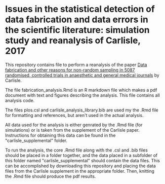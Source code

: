 # Issues in the statistical detection of data fabrication and data errors in the scientific literature: simulation study and reanalysis of Carlisle, 2017  
  
 This repository contains file to perform a reanalysis of the paper [Data fabrication and other reasons for non-random sampling in 5087 randomised, controlled trials in anaesthetic and general medical journals](http://onlinelibrary.wiley.com/doi/10.1111/anae.13938/full) by Carlisle.  
   
 The file fabrication_analysis.Rmd is an R markdown file which makes a pdf document with text and figures describing the analysis. This file contains all analysis code.  
   
The files plos.csl and carlisle_analysis_library.bib are used my the .Rmd file for formatting and references, but aren't used in the actual analysis.  
  
All data used for the analysis is either genrated by the .Rmd file (for simulations) or is taken from the supplement of the Carlisle paper. Instructions for obtaining this data can be found in the "carlisle_supplemental" folder.  
  
To run the analysis, the core .Rmd file along with the .csl and .bib files should be placed in a folder together, and the data placed in a subfolder of this folder named "carlisle_supplemental" should contain the data files. This can be accomplished by downloading this repository and placing the data files from the Carlisle supplement in the appropriate folder. Then, knitting the .Rmd file should produce the pdf results.
